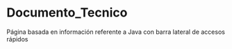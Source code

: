 # Documento_Tecnico
Página basada en información referente a Java con barra lateral de accesos rápidos
